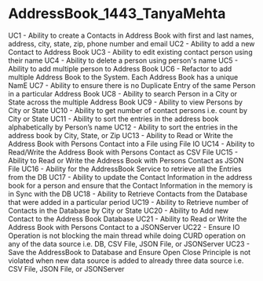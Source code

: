 # AddressBook_1443_TanyaMehta
UC1 - Ability to create a Contacts in Address Book with first and last names, address, city, state, zip, phone number and 
email
UC2 - Ability to add a new Contact to Address Book
UC3 - Ability to edit existing contact person using their name
UC4 - Ability to delete a person using person's name
UC5 - Ability to add multiple person to Address Book
UC6 - Refactor to add multiple Address Book to the System. Each Address Book has a unique NamE
UC7 - Ability to ensure there is no Duplicate Entry of the same Person in a particular Address Book
UC8 - Ability to search Person in a City or State across the multiple Address Book
UC9 - Ability to view Persons by City or State 
UC10 - Ability to get number of contact persons i.e. count by City or State
UC11 - Ability to sort the entries in the address book alphabetically by Person’s name
UC12 - Ability to sort the entries in the address book by City, State, or Zip 
UC13 - Ability to Read or Write the Address Book with Persons Contact into a File using File IO
UC14 - Ability to Read/Write the Address Book with Persons Contact as CSV File
UC15 - Ability to Read or Write the Address Book with Persons Contact as JSON File
UC16 - Ability for the AddressBook Service to retrieve all the Entries from the DB
UC17 - Ability to update the Contact Information in the address book for a person and ensure that the Contact Information in the memory is in Sync with the DB
UC18 - Ability to Retrieve Contacts from the Database that were added in a particular period
UC19 - Ability to Retrieve number of Contacts in the Database by City or State
UC20 - Ability to Add new Contact to the Address Book Database
UC21 - Ability to Read or Write the Address Book with Persons Contact to a JSONServer
UC22 - Ensure IO Operation is not blocking the main thread while doing CURD operation on any of the data source i.e. DB, CSV 
File, JSON File, or JSONServer
UC23 - Save the AddressBook to Database and Ensure Open Close Principle is not violated when new data source is added to already three data source i.e. CSV File, JSON File, or JSONServer

